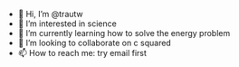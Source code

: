 - 👋 Hi, I’m @trautw
- 👀 I’m interested in science
- 🌱 I’m currently learning how to solve the energy problem
- 💞️ I’m looking to collaborate on c squared
- 📫 How to reach me: try email first

<!---
trautw/trautw is a ✨ special ✨ repository because its `README.md` (this file) appears on your GitHub profile.
You can click the Preview link to take a look at your changes.
--->
